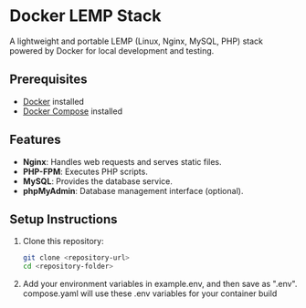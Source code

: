 # Docker LEMP Stack

A lightweight and portable LEMP (Linux, Nginx, MySQL, PHP) stack powered by Docker for local development and testing.

## Prerequisites

- [Docker](https://www.docker.com/get-started) installed
- [Docker Compose](https://docs.docker.com/compose/install/) installed

## Features

- **Nginx**: Handles web requests and serves static files.
- **PHP-FPM**: Executes PHP scripts.
- **MySQL**: Provides the database service.
- **phpMyAdmin**: Database management interface (optional).

## Setup Instructions

1. Clone this repository:
   ```bash
   git clone <repository-url>
   cd <repository-folder>

2. Add your environment variables in example.env, and then save as ".env". compose.yaml will use these .env variables for your container build